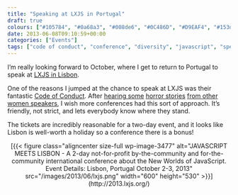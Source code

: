 ```yaml
---
title: "Speaking at LXJS in Portugal"
draft: true
colours: ["#105784", "#0a68a3", "#008de6", "#0C486D", "#D9EAF4", "#153d56", "#C2D1DA"]
date: 2013-06-08T09:10:59+00:00
categories: ["Events"]
tags: ["code of conduct", "conference", "diversity", "javascript", "speaking"]
---
```


I’m really looking forward to October, where I get to return to Portugal to speak at [LXJS in Lisbon](http://2013.lxjs.org/).

One of the reasons I jumped at the chance to speak at LXJS was their fantastic [Code of Conduct](http://2013.lxjs.org/code-of-conduct). After [hearing some](http://www.jenseninman.com/blog/13737040/speakingupitstime) [horror stories](http://www.sazzy.co.uk/2013/02/speaking-up/) [from other women speakers](http://www.sazzy.co.uk/2013/02/speaking-up/), I wish more conferences had this sort of approach. It’s friendly, not strict, and lets everybody know where they stand.

The tickets are incredibly reasonable for a two-day event, and it looks like Lisbon is well-worth a holiday so a conference there is a bonus!

<p style="text-align: center;">[{{< figure class="aligncenter size-full wp-image-3477" alt="JAVASCRIPT MEETS LISBON - A 2-day not-for-profit by-the-community and for-the-community international conference about the New Worlds of JavaScript. Event Details: Lisbon, Portugal October 2-3, 2013" src="/images/2013/06/lxjs.png" width="600" height="530" >}}](http://2013.lxjs.org/)</p></markdown>
